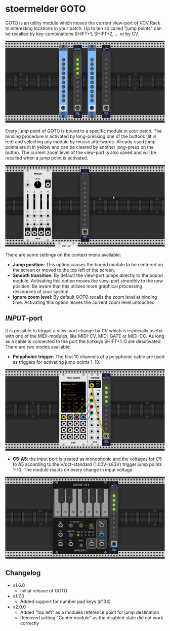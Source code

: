 # stoermelder GOTO

GOTO is an utility module which moves the current view-port of VCV Rack to interesting locations in your patch. Up to ten so called "jump points" can be recalled by key-combinations SHIFT+1, SHIFT+2, ... or by CV.

![GOTO intro](./Goto-intro.png)

Every jump point of GOTO is bound to a specific module in your patch. The binding procedure is activated by long-pressing one of the buttons (lit in red) and selecting any module by mouse afterwards. Already used jump points are lit in yellow and can be cleared by another long-press on the button. The current zoom level of the view-port is also saved and will be recalled when a jump point is activated.

![GOTO jump](./Goto-jump.gif)

There are some settings on the context menu available:

* **Jump position**: This option causes the bound module to be centered on the screen or moved to the top left of the screen.
* **Smooth transition**: By default the view-port jumps directly to the bound module. Activating this option moves the view-port smoothly to the new position. Be aware that this utilizes more graphical processing ressources of your system.
* **Ignore zoom level**: By default GOTO recalls the zoom level at binding time. Activating this option leaves the current zoom level untouched.

## _INPUT_-port

It is possible to trigger a view-port change by CV which is especially useful with one of the MIDI-modules, like MIDI-CV, MIDI-GATE or MIDI-CC. As long as a cable is connected to the port the hotkeys SHIFT+1..0 are deactivated. There are two modes available: 

* **Polyphonic trigger**: The first 10 channels of a polyphonic cable are used as triggers for activating jump points 1-10.

![GOTO polyphonic trigger](./Goto-polytrig.png)

* **C5-A5**: the input port is treated as monophonic and the voltages for C5 to A5 according to the V/oct-standard (1.00V-1.83V) trigger jump points 1-10. The module reacts on every change in input voltage.

![GOTO C5-A5](./Goto-c5.png)

## Changelog

- v1.6.0
    - Initial release of GOTO
- v1.7.0
    - Added support for number pad keys (#134)
- v2.0.0
    - Added "top left" as a modules reference point for jump destination
    - Removed setting "Center module" as the disabled state did not work correctly